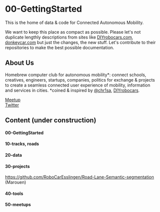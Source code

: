 # 00-GettingStarted

This is the home of data & code for Connected Autonomous Mobility. <br>

We want to keep this place as compact as possible. Please let's not duplicate lengthly descriptions from sites like [DIYrobocars.com](https://diyrobocars.com), [donkeycar.com](http://www.donkeycar.com) but just the changes, the new stuff. Let's contribute to their repositories to make the best possible documentation.


## About Us

Homebrew computer club for autonomous mobility*: connect schools, creatives, engineers, startups, companies, politics for exchange & projects to create a seamless connected user experience of mobility, information and services in cities. *coined & inspired by [@chr1sa](https://twitter.com/chr1sa), [DIYrobocars](https://diyrobocars.com).

[Meetup](https://www.meetup.com/Connected-Autonomous-Driving/) <br>
[Twitter](https://twitter.com/robomakerspace) <br>

## Content (under construction)

#### 00-GettingStarted
#### 10-tracks, roads
#### 20-data
#### 30-projects
https://github.com/RoboCarEsslingen/Road-Lane-Semantic-segmentation (Marouen)
#### 40-tools
#### 50-meetups
